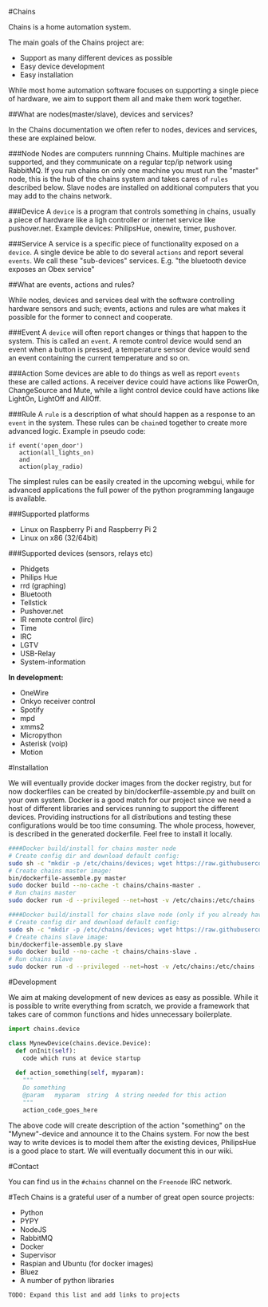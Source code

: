 #Chains

Chains is a home automation system.

The main goals of the Chains project are:
* Support as many different devices as possible
* Easy device development
* Easy installation

While most home automation software focuses on supporting a single piece of hardware, we aim to support them all and make them work together.

##What are nodes(master/slave), devices and services?

In the Chains documentation we often refer to nodes, devices and services, these are explained below.

###Node
Nodes are computers runnning Chains. Multiple machines are supported, and they communicate on a regular tcp/ip network using RabbitMQ. If you run chains on only one machine you must run the "master" node, this is the hub of the chains system and takes cares of `rules` described below. Slave nodes are installed on additional computers that you may add to the chains network.

###Device
A `device` is a program that controls something in chains, usually a piece of hardware like a ligh controller or internet service like pushover.net.
Example devices: PhilipsHue, onewire, timer, pushover.

###Service
A service is a specific piece of functionality exposed on a `device`. A single device be able to do several `actions` and report several `events`. We call these "sub-devices" services. E.g. "the bluetooth device exposes an Obex service"

##What are events, actions and rules?

While nodes, devices and services deal with the software controlling hardware sensors and such; events, actions and rules are what makes it possible for the former to connect and cooperate.

###Event
A `device` will often report changes or things that happen to the system. This is called an `event`.
A remote control device would send an event when a button is pressed, a temperature sensor device would send an event containing the current temperature and so on.

###Action
Some devices are able to do things as well as report `events` these are called actions.
A receiver device could have actions like PowerOn, ChangeSource and Mute, while a light control device could have actions like LightOn, LightOff and AllOff.

###Rule
A `rule` is a description of what should happen as a response to an `event` in the system. These rules can be `chain`ed together to create more advanced logic. Example in pseudo code:
```
if event('open_door')
   action(all_lights_on) 
   and
   action(play_radio)
```
The simplest rules can be easily created in the upcoming webgui, while for advanced applications the full power of the python programming langauge is available.

###Supported platforms
* Linux on Raspberry Pi and Raspberry Pi 2
* Linux on x86 (32/64bit)

###Supported devices (sensors, relays etc)
* Phidgets
* Philips Hue
* rrd (graphing)
* Bluetooth
* Tellstick
* Pushover.net
* IR remote control (lirc)
* Time
* IRC
* LGTV
* USB-Relay
* System-information

**In development:**
* OneWire
* Onkyo receiver control
* Spotify
* mpd
* xmms2
* Micropython
* Asterisk (voip)
* Motion

#Installation

We will eventually provide docker images from the docker registry, but for now dockerfiles can be created by bin/dockerfile-assemble.py and built on your own system.
Docker is a good match for our project since we need a host of different libraries and services running to support the different devices. Providing instructions for all distributions and testing these configurations would be too time consuming. The whole process, however, is described in the generated dockerfile. Feel free to install it locally.
```sh
####Docker build/install for chains master node
# Create config dir and download default config:
sudo sh -c "mkdir -p /etc/chains/devices; wget https://raw.githubusercontent.com/ChainsAutomation/chains/master/misc/examples/etc-master/chains.conf -O /etc/chains/chains.conf"
# Create chains master image:
bin/dockerfile-assemble.py master
sudo docker build --no-cache -t chains/chains-master .
# Run chains master
sudo docker run -d --privileged --net=host -v /etc/chains:/etc/chains -v /dev/bus/usb:/dev/bus/usb chains/chains-master

####Docker build/install for chains slave node (only if you already have a master node running on different computer)
# Create config dir and download default config:
sudo sh -c "mkdir -p /etc/chains/devices; wget https://raw.githubusercontent.com/ChainsAutomation/chains/master/misc/examples/etc-slave/chains.conf -O /etc/chains/chains.conf"
# Create chains slave image:
bin/dockerfile-assemble.py slave
sudo docker build --no-cache -t chains/chains-slave .
# Run chains slave
sudo docker run -d --privileged --net=host -v /etc/chains:/etc/chains -v /dev/bus/usb:/dev/bus/usb chains/chains-slave
```

#Development

We aim at making development of new devices as easy as possible.
While it is possible to write everything from scratch, we provide a framework that takes care of common functions and hides unnecessary boilerplate.

```python
import chains.device

class MynewDevice(chains.device.Device):
  def onInit(self):
    code which runs at device startup
  
  def action_something(self, myparam):
    """
    Do something
    @param   myparam  string  A string needed for this action
    """
    action_code_goes_here

```

The above code will create description of the action "something" on the "Mynew"-device and announce it to the Chains system. For now the best way to write devices is to model them after the existing devices, PhilipsHue is a good place to start.
We will eventually document this in our wiki.

#Contact

You can find us in the `#chains` channel on the `Freenode` IRC network.

#Tech
Chains is a grateful user of a number of great open source projects:
* Python
* PYPY
* NodeJS
* RabbitMQ
* Docker
* Supervisor
* Raspian and Ubuntu (for docker images)
* Bluez
* A number of python libraries

`TODO: Expand this list and add links to projects`
